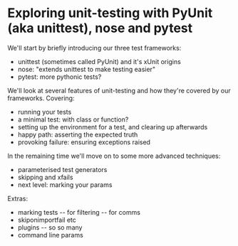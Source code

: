 # Exploring unit-testing with PyUnit (aka unittest), nose and pytest

We'll start by briefly introducing our three test frameworks:
- unittest (sometimes called PyUnit) and it's xUnit origins
- nose: "extends unittest to make testing easier"
- pytest: more pythonic tests?

We'll look at several features of unit-testing and how they're covered by our frameworks. Covering:
- running your tests
- a minimal test: with class or function?
- setting up the environment for a test, and clearing up afterwards
- happy path: asserting the expected truth
- provoking failure: ensuring exceptions raised

In the remaining time we'll move on to some more advanced techniques:
- parameterised test generators
- skipping and xfails
- next level: marking your params


Extras:
- marking tests
-- for filtering
-- for comms
- skiponimportfail etc
- plugins
-- so so many
- command line params
